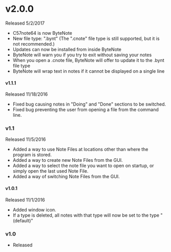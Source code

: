 # v2.0.0
Released 5/2/2017
* C57note64 is now ByteNote
* New file type: ".bynt" (The ".cnote" file type is still supported, but it is not recommended.)
* Updates can now be installed from inside ByteNote
* ByteNote will warn you if you try to exit without saving your notes
* When you open a .cnote file, ByteNote will offer to update it to the .bynt file type
* ByteNote will wrap text in notes if it cannot be displayed on a single line
		

#### v1.1.1
Released 11/18/2016
* Fixed bug causing notes in "Doing" and "Done" sections to be switched.
* Fixed bug preventing the user from opening a file from the command line.

### v1.1
Released 11/5/2016
* Added a way to use Note Files at locations other than where the program is stored.
* Added a way to create new Note Files from the GUI.
* Added a way to select the note file you want to open on startup, or simply open the last used Note File.
* Added a way of switching Note Files from the GUI.

#### v1.0.1
Released 11/1/2016
* Added window icon.
* If a type is deleted, all notes with that type will now be set to the type "(default)"

### v1.0
* Released

